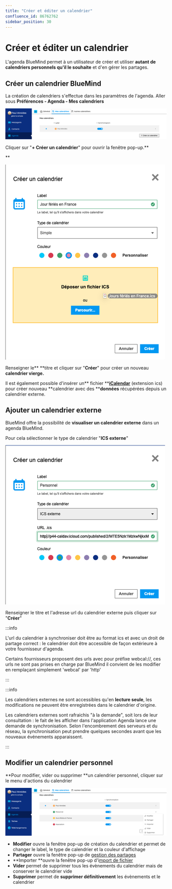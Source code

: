 ```yaml
---
title: "Créer et éditer un calendrier"
confluence_id: 86762762
sidebar_position: 30
---
```

# Créer et éditer un calendrier


L'agenda BlueMind permet à un utilisateur de créer et utiliser **autant de calendriers personnels qu'il le souhaite** et d'en gérer les partages.

## Créer un calendrier BlueMind

La création de calendriers s'effectue dans les paramètres de l'agenda. Aller sous **Préférences - Agenda - Mes calendriers**


**![](../../attachments/86762762/86764731.png)**


Cliquer sur "**+ Créer un calendrier**" pour ouvrir la fenêtre pop-up.**


**

![](../../attachments/86762762/86764730.png)

Renseigner le** **titre et cliquer sur "**Créer**" pour créer un nouveau **calendrier vierge.**

Il est également possible d'insérer un** fichier **[**iCalendar**](/Guide_de_l_utilisateur/L_agenda/Importer_et_exporter_un_calendrier/) (extension ics) pour créer nouveau **calendrier avec des ****données** récupérées depuis un calendrier externe.


## Ajouter un calendrier externe

BlueMind offre la possibilité de **visualiser un calendrier externe** dans un agenda BlueMind.

Pour cela sélectionner le type de calendrier "**ICS externe**"


![](../../attachments/86762762/86764729.png)

Renseigner le titre et l'adresse url du calendrier externe puis cliquer sur "**Créer**"


:::info

L'url du calendrier à synchroniser doit être au format ics et avec un droit de partage correct : le calendrier doit être accessible de façon extérieure à votre fournisseur d'agenda.

Certains fournisseurs proposent des urls avec pour préfixe webcal://, ces urls ne sont pas prises en charge par BlueMind il convient de les modifier en remplaçant simplement 'webcal' par 'http'

:::


:::info

Les calendriers externes ne sont accessibles qu'en **lecture seule**, les modifications ne peuvent être enregistrées dans le calendrier d'origine.

Les calendriers externes sont rafraichis "à la demande", soit lors de leur consultation : le fait de les afficher dans l'application Agenda lance une demande de synchronisation. Selon l'encombrement des serveurs et du réseau, la synchronisation peut prendre quelques secondes avant que les nouveaux événements apparaissent.

:::


## Modifier un calendrier personnel

**Pour modifier, vider ou supprimer **un calendrier personnel, cliquer sur le menu d'actions du calendrier

![](../../attachments/86762762/86764728.png)


- **Modifier** ouvre la fenêtre pop-up de création du calendrier et permet de changer le label, le type de calendrier et la couleur d'affichage
- **Partager** ouvre la fenêtre pop-up de [gestion des partages](/Guide_de_l_utilisateur/L_agenda/Partager_un_calendrier/)
- **Importer **ouvre la fenêtre pop-up d'i[mport de fichier](/Guide_de_l_utilisateur/L_agenda/Importer_et_exporter_un_calendrier/)
- **Vider** permet de supprimer tous les évènements du calendrier mais de conserver le calendrier vide
- **Supprimer** permet de **supprimer définitivement** les évènements et le calendrier


